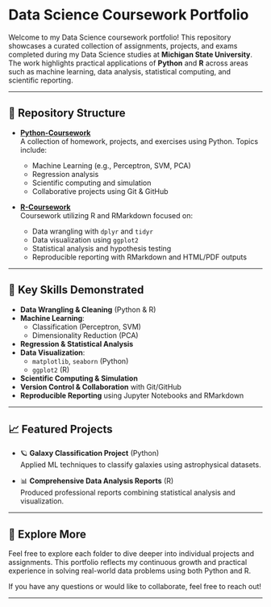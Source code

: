 # Data Science Coursework Portfolio

Welcome to my Data Science coursework portfolio! This repository showcases a curated collection of assignments, projects, and exams completed during my Data Science studies at **Michigan State University**. The work highlights practical applications of **Python** and **R** across areas such as machine learning, data analysis, statistical computing, and scientific reporting.

---

## 📂 Repository Structure

- **[Python-Coursework](./Python-Coursework)**  
  A collection of homework, projects, and exercises using Python. Topics include:
  - Machine Learning (e.g., Perceptron, SVM, PCA)
  - Regression analysis
  - Scientific computing and simulation
  - Collaborative projects using Git & GitHub

- **[R-Coursework](./R-Coursework)**  
  Coursework utilizing R and RMarkdown focused on:
  - Data wrangling with `dplyr` and `tidyr`
  - Data visualization using `ggplot2`
  - Statistical analysis and hypothesis testing
  - Reproducible reporting with RMarkdown and HTML/PDF outputs

---

## 🚀 Key Skills Demonstrated
- **Data Wrangling & Cleaning** (Python & R)
- **Machine Learning**:  
  - Classification (Perceptron, SVM)  
  - Dimensionality Reduction (PCA)
- **Regression & Statistical Analysis**
- **Data Visualization**:  
  - `matplotlib`, `seaborn` (Python)  
  - `ggplot2` (R)
- **Scientific Computing & Simulation**
- **Version Control & Collaboration** with Git/GitHub
- **Reproducible Reporting** using Jupyter Notebooks and RMarkdown

---

## 📈 Featured Projects
- 🪐 **Galaxy Classification Project** (Python)  
  Applied ML techniques to classify galaxies using astrophysical datasets.

- 📊 **Comprehensive Data Analysis Reports** (R)  
  Produced professional reports combining statistical analysis and visualization.

---

## 🔗 Explore More
Feel free to explore each folder to dive deeper into individual projects and assignments. This portfolio reflects my continuous growth and practical experience in solving real-world data problems using both Python and R.

If you have any questions or would like to collaborate, feel free to reach out!

---
